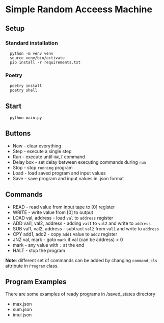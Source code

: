 # Simple Random Acceess Machine

## Setup

### Standard installation
```shell
  python -m venv venv
  source venv/bin/activate
  pip install -r requirements.txt
```
### Poetry
```shell
  poetry install
  poetry shell
```

## Start

```shell
  python main.py
```

## Buttons
- New - clear everything
- Step - execute a single step
- Run - execute until `HALT` command
- Delay box - set delay between executing commands during `run`
- Stop - stop `running` program
- Load - load saved program and input values
- Save - save program and input values in .json format

## Commands
- READ - read value from input tape to [0] register
- WRITE - write value from [0] to output
- LOAD val, address - load `val` to `address` register
- ADD val1, val2, address - adding `val1` to `val2` and write to `address`
- SUB val1, val2, address - subtract `val2` from `val1` and write to `address`
- CPY add1, add2 - copy `add1` value to `add2` register
- JNZ val, mark - goto `mark` if val (can be address) > 0
- mark - any value with `:` at the end
- HALT - stop the program

**Note**: different set of commands can be added by 
changing `command_cls` attribute in `Program` class.

## Program Examples
There are some examples of ready programs in /saved_states directory
- max.json
- sum.json
- imul.json
